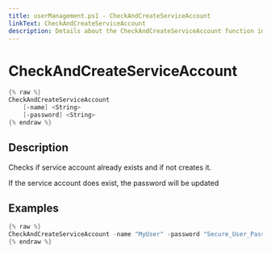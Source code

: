 ```yaml
---
title: userManagement.ps1 - CheckAndCreateServiceAccount
linkText: CheckAndCreateServiceAccount
description: Details about the CheckAndCreateServiceAccount function in userManagement.ps1 helper script
---
```


# CheckAndCreateServiceAccount

```PowerShell
{% raw %}
CheckAndCreateServiceAccount
    [-name] <String>
    [-password] <String>
{% endraw %}
```

## Description

Checks if service account already exists and if not creates it.

If the service account does exist, the password will be updated

## Examples

```PowerShell
{% raw %}
CheckAndCreateServiceAccount -name "MyUser" -password "Secure_User_Password"
{% endraw %}
```
